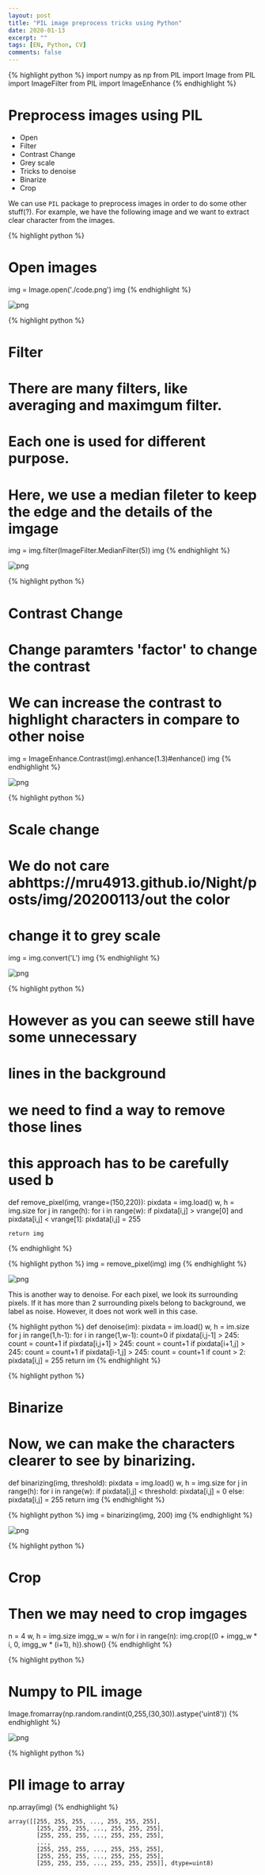 ```yaml
---
layout: post
title: "PIL image preprocess tricks using Python"
date: 2020-01-13
excerpt: ""
tags: [EN, Python, CV]
comments: false
---
```


{% highlight python %}
import numpy as np 
from PIL import Image
from PIL import ImageFilter
from PIL import ImageEnhance
{% endhighlight %}

# Preprocess images using PIL

- Open 
- Filter
- Contrast Change
- Grey scale
- Tricks to denoise 
- Binarize 
- Crop

We can use `PIL` package to preprocess images in order to do some other stuff(?). For example, we have the following image and we want to extract clear character from the images.


{% highlight python %}
# Open images 
img = Image.open('./code.png')
img
{% endhighlight %}




![png](https://mru4913.github.io/Night/posts/img/20200113/output_2_0.png)




{% highlight python %}
# Filter
# There are many filters, like averaging and maximgum filter. 
# Each one is used for different purpose.
# Here, we use a median fileter to keep the edge and the details of the imgage
img = img.filter(ImageFilter.MedianFilter(5)) 
img
{% endhighlight %}




![png](https://mru4913.github.io/Night/posts/img/20200113/output_3_0.png)




{% highlight python %}
# Contrast Change
# Change paramters 'factor' to change the contrast
# We can increase the contrast to highlight characters in compare to other noise 
img = ImageEnhance.Contrast(img).enhance(1.3)#enhance()
img
{% endhighlight %}




![png](https://mru4913.github.io/Night/posts/img/20200113/output_4_0.png)




{% highlight python %}
# Scale change
# We do not care abhttps://mru4913.github.io/Night/posts/img/20200113/out the color 
# change it to grey scale 
img = img.convert('L')
img
{% endhighlight %}




![png](https://mru4913.github.io/Night/posts/img/20200113/output_5_0.png)




{% highlight python %}
# However as you can seewe still have some unnecessary 
# lines in the background 
# we need to find a way to remove those lines 
# this approach has to be carefully used b
def remove_pixel(img, vrange=(150,220)):
    pixdata = img.load()
    w, h = img.size
    for j in range(h):
        for i in range(w):
            if pixdata[i,j] > vrange[0] and  pixdata[i,j] < vrange[1]:
                pixdata[i,j] = 255

    return img
{% endhighlight %}


{% highlight python %}
img = remove_pixel(img)
img
{% endhighlight %}




![png](https://mru4913.github.io/Night/posts/img/20200113/output_7_0.png)



This is another way to denoise. For each pixel, we look its surrounding pixels. If it has more than 2 surrounding pixels belong to background, we label as noise. However, it does not work well in this case. 

{% highlight python %}
def denoise(im):
    pixdata = im.load()
    w, h = im.size
    for j in range(1,h-1):
        for i in range(1,w-1):
            count=0
            if pixdata[i,j-1] > 245:
                count = count+1
            if pixdata[i,j+1] > 245:
                count = count+1
            if pixdata[i+1,j] > 245:
                count = count+1
            if pixdata[i-1,j] > 245:
                count = count+1
            if count > 2:
                pixdata[i,j] = 255
    return im
{% endhighlight %}


{% highlight python %}
# Binarize
# Now, we can make the characters clearer to see by binarizing.
def binarizing(img, threshold):
    pixdata = img.load()
    w, h = img.size
    for j in range(h):
        for i in range(w):
            if pixdata[i,j] < threshold:
                pixdata[i,j] = 0
            else:
                pixdata[i,j] = 255
    return img
{% endhighlight %}


{% highlight python %}
img = binarizing(img, 200)
img
{% endhighlight %}




![png](https://mru4913.github.io/Night/posts/img/20200113/output_10_0.png)




{% highlight python %}
# Crop
# Then we may need to crop imgages
n = 4
w, h = img.size
imgg_w = w/n
for i in range(n):
    img.crop((0 + imgg_w * i, 0, imgg_w * (i+1), h)).show()
{% endhighlight %}


{% highlight python %}
# Numpy to PIL image 
Image.fromarray(np.random.randint(0,255,(30,30)).astype('uint8'))
{% endhighlight %}




![png](https://mru4913.github.io/Night/posts/img/20200113/output_12_0.png)




{% highlight python %}
# PIl image to array
np.array(img)
{% endhighlight %}


```
array([[255, 255, 255, ..., 255, 255, 255],
        [255, 255, 255, ..., 255, 255, 255],
        [255, 255, 255, ..., 255, 255, 255],
        ...,
        [255, 255, 255, ..., 255, 255, 255],
        [255, 255, 255, ..., 255, 255, 255],
        [255, 255, 255, ..., 255, 255, 255]], dtype=uint8)
```


